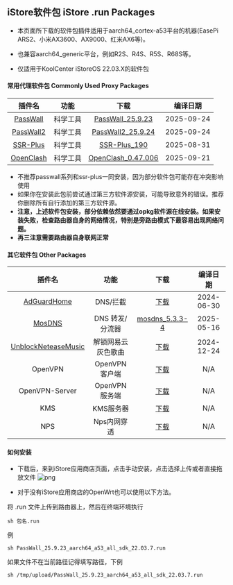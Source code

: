 ## iStore软件包 iStore .run Packages

* 本页面所下载的软件包插件适用于aarch64_cortex-a53平台的机器(EasePi ARS2、小米AX3600、AX9000、红米AX6等)。

* 也兼容aarch64_generic平台，例如R2S、R4S、R5S、R68S等。

* 仅适用于KoolCenter iStoreOS 22.03.X的软件包

#### 常用代理软件包 Commonly Used Proxy Packages
|插件名|功能|下载|编译日期|
| :----: | :----: | :----: | :----: |
| [PassWall](https://github.com/xiaorouji/openwrt-passwall) | 科学工具 | [PassWall_25.9.23](https://github.com/AUK9527/Are-u-ok/raw/main/apps/all/PassWall_25.9.23_aarch64_a53_all_sdk_22.03.7.run) |2025-09-24|
| [PassWall2](https://github.com/xiaorouji/openwrt-passwall2) | 科学工具 | [PassWall2_25.9.24](https://github.com/AUK9527/Are-u-ok/raw/main/apps/all/PassWall2_25.9.24_aarch64_a53_all_sdk_22.03.7.run) |2025-09-24|
| [SSR-Plus](https://github.com/fw876/helloworld) | 科学工具 | [SSR-Plus_190](https://github.com/AUK9527/Are-u-ok/raw/main/apps/all/SSR-Plus_190_aarch64_a53_all_sdk_22.03.7.run) |2025-08-31|
| [OpenClash](https://github.com/vernesong/OpenClash) | 科学工具 | [OpenClash_0.47.006](https://github.com/AUK9527/Are-u-ok/raw/main/apps/all/OpenClash_0.47.006+aarch64_core.run) |2025-09-21|
* 不推荐passwall系列和ssr-plus一同安装，因为部分软件包可能存在冲突影响使用
* 如果你在安装此包前尝试通过第三方软件源安装，可能导致意外的错误。推荐你删除所有自行添加的第三方软件源。
* **注意，上述软件包安装，部分依赖依然要通过opkg软件源在线安装。如果安装失败，检查路由器自身的网络情况，特别是旁路由模式下最容易出现网络问题。**
* **再三注意需要路由器自身联网正常**

#### 其它软件包 Other Packages
|插件名|功能|下载|编译日期|
| :----: | :----: | :----: | :----: |
| [AdGuardHome](https://github.com/sirpdboy/sirpdboy-package) | DNS/拦截 | [下载](https://github.com/AUK9527/Are-u-ok/raw/main/apps/all/adguardhome.run) |2024-06-30|
| [MosDNS](https://github.com/sbwml/luci-app-mosdns) | DNS 转发/分流器 | [mosdns_5.3.3-4](https://github.com/AUK9527/Are-u-ok/raw/main/apps/all/mosdns_5.3.3-4_aarch64_a53_luci_1.6.11_all.run) |2025-05-16|
| [UnblockNeteaseMusic](https://github.com/UnblockNeteaseMusic/luci-app-unblockneteasemusic) | 解锁网易云灰色歌曲 | [下载](https://github.com/AUK9527/Are-u-ok/raw/main/apps/all/unblockneteasemusic.run) |2024-12-24|
| OpenVPN | OpenVPN客户端 | [下载](https://github.com/AUK9527/Are-u-ok/raw/main/apps/all/OpenVPN_20211018.run) |N/A|
| OpenVPN-Server | OpenVPN服务端 | [下载](https://github.com/AUK9527/Are-u-ok/raw/main/apps/all/OpenVPN-Server_a53.run) |N/A|
| KMS | KMS服务器 | [下载](https://github.com/AUK9527/Are-u-ok/raw/main/apps/all/KMS_a53.run) |N/A|
| NPS | Nps内网穿透 | [下载](https://github.com/AUK9527/Are-u-ok/raw/main/apps/all/NPS_a53.run) |N/A|

#### 如何安装
* 下载后，来到iStore应用商店页面，点击手动安装，点击选择上传或者直接拖放文件
![png](https://cdn.jsdelivr.net/gh/AUK9527/Are-u-ok@master/apps/install.png)

* 对于没有iStore应用商店的OpenWrt也可以使用以下方法。

将 .run 文件上传到路由器上，然后在终端环境执行
```console
sh 包名.run
```
例
```console
sh PassWall_25.9.23_aarch64_a53_all_sdk_22.03.7.run
```
如果文件不在当前路径记得填写路径，下例
```console
sh /tmp/upload/PassWall_25.9.23_aarch64_a53_all_sdk_22.03.7.run
```
